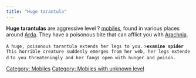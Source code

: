 ```yaml
---
title: "Huge tarantula"
---
```


**Huge tarantulas** are aggressive level ? [mobiles](mobile "wikilink"),
found in various places around [Arda](Arda "wikilink"). They have a
poisonous bite that can afflict you with
[Arachnia](Arachnia "wikilink").

`A huge, poisonous tarantula extends her legs to you.`
`>`**`examine spider`**
`This horrible creature suddenly emerges from her web, her legs extended`
`to you threateningly and her fangs open with hunger and poison.`

[Category: Mobiles](Category:_Mobiles "wikilink") [Category: Mobiles
with unknown level](Category:_Mobiles_with_unknown_level "wikilink")